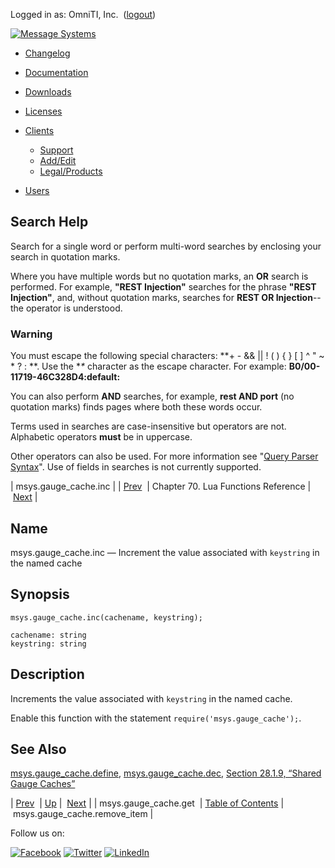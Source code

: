 Logged in as: OmniTI, Inc.  ([logout](https://support.messagesystems.com/logout.php))

[![Message Systems](https://support.messagesystems.com/images/ms-white205.png)](https://support.messagesystems.com/start.php) 

*   [Changelog](https://support.messagesystems.com/start.php?show=changelog)
*   [Documentation](https://support.messagesystems.com/docs/)
*   [Downloads](https://support.messagesystems.com/start.php)

*   [Licenses](https://support.messagesystems.com/license_summary.php)
*   <a href="">Clients</a>
    *   [Support](https://support.messagesystems.com/cs.php)
    *   [Add/Edit](https://support.messagesystems.com/edit_client.php)
    *   [Legal/Products](https://support.messagesystems.com/edit_products.php)
*   [Users](https://support.messagesystems.com/edit_customer.php)

## Search Help

Search for a single word or perform multi-word searches by enclosing your search in quotation marks.

Where you have multiple words but no quotation marks, an **OR** search is performed. For example, **"REST Injection"** searches for the phrase **"REST Injection"**, and, without quotation marks, searches for **REST OR Injection**--the operator is understood.

### Warning

You must escape the following special characters: **+ - && || ! ( ) { } [ ] ^ " ~ * ? : \**. Use the **\** character as the escape character. For example: **B0/00-11719-46C328D4\:default\:**

You can also perform **AND** searches, for example, **rest AND port** (no quotation marks) finds pages where both these words occur.

Terms used in searches are case-insensitive but operators are not. Alphabetic operators **must** be in uppercase.

Other operators can also be used. For more information see "[Query Parser Syntax](https://lucene.apache.org/core/old_versioned_docs/versions/3_0_0/queryparsersyntax.html)". Use of fields in searches is not currently supported.

| msys.gauge_cache.inc |
| [Prev](lua.ref.msys.gauge_cache.get.php)  | Chapter 70. Lua Functions Reference |  [Next](lua.ref.msys.gauge_cache.remove_item.php) |

<a name="lua.ref.msys.gauge_cache.inc"></a>
## Name

msys.gauge_cache.inc — Increment the value associated with `keystring` in the named cache

<a name="idp18149792"></a>
## Synopsis

`msys.gauge_cache.inc(cachename, keystring);`

```
cachename: string
keystring: string
```
<a name="idp18152800"></a>
## Description

Increments the value associated with `keystring` in the named cache.

Enable this function with the statement `require('msys.gauge_cache');`.

<a name="idp18156048"></a>
## See Also

[msys.gauge_cache.define](lua.ref.msys.gauge_cache.define.php "msys.gauge_cache.define"), [msys.gauge_cache.dec](lua.ref.msys.gauge_cache.dec.php "msys.gauge_cache.dec"), [Section 28.1.9, “Shared Gauge Caches”](cluster.config.replication.php#cluster.replication.gauge_cache "28.1.9. Shared Gauge Caches")

| [Prev](lua.ref.msys.gauge_cache.get.php)  | [Up](lua.function.details.php) |  [Next](lua.ref.msys.gauge_cache.remove_item.php) |
| msys.gauge_cache.get  | [Table of Contents](index.php) |  msys.gauge_cache.remove_item |

Follow us on:

[![Facebook](https://support.messagesystems.com/images/icon-facebook.png)](http://www.facebook.com/messagesystems) [![Twitter](https://support.messagesystems.com/images/icon-twitter.png)](http://twitter.com/#!/MessageSystems) [![LinkedIn](https://support.messagesystems.com/images/icon-linkedin.png)](http://www.linkedin.com/company/message-systems)